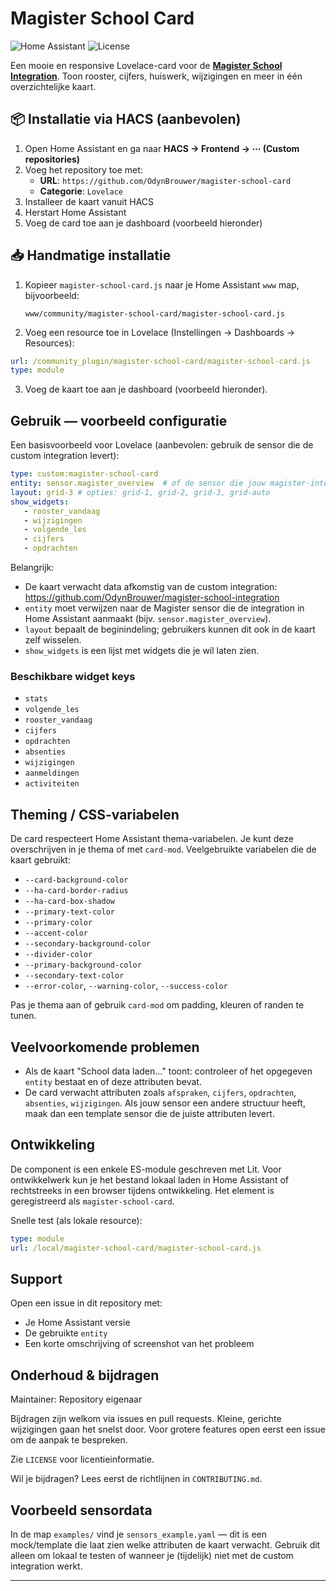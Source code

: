 # Magister School Card

![Home Assistant](https://img.shields.io/badge/Home%20Assistant-2023.8+-blue?logo=home-assistant)
![License](https://img.shields.io/github/license/OdynBrouwer/magister-school-card)

Een mooie en responsive Lovelace-card voor de **[Magister School Integration](https://github.com/OdynBrouwer/magister-school-integration)**. Toon rooster, cijfers, huiswerk, wijzigingen en meer in één overzichtelijke kaart.

## 📦 Installatie via HACS (aanbevolen)

1. Open Home Assistant en ga naar **HACS → Frontend → ⋯ (Custom repositories)**
2. Voeg het repository toe met:
   - **URL**: `https://github.com/OdynBrouwer/magister-school-card`
   - **Categorie**: `Lovelace`
3. Installeer de kaart vanuit HACS
4. Herstart Home Assistant
5. Voeg de card toe aan je dashboard (voorbeeld hieronder)

## 📥 Handmatige installatie

1. Kopieer `magister-school-card.js` naar je Home Assistant `www` map, bijvoorbeeld:

   `www/community/magister-school-card/magister-school-card.js`

2. Voeg een resource toe in Lovelace (Instellingen → Dashboards → Resources):

```yaml
url: /community_plugin/magister-school-card/magister-school-card.js
type: module
```

3. Voeg de kaart toe aan je dashboard (voorbeeld hieronder).

## Gebruik — voorbeeld configuratie

Een basisvoorbeeld voor Lovelace (aanbevolen: gebruik de sensor die de custom integration levert):

```yaml
type: custom:magister-school-card
entity: sensor.magister_overview  # of de sensor die jouw magister-integration aanmaakt
layout: grid-3 # opties: grid-1, grid-2, grid-3, grid-auto
show_widgets:
   - rooster_vandaag
   - wijzigingen
   - volgende_les
   - cijfers
   - opdrachten
```

Belangrijk:
- De kaart verwacht data afkomstig van de custom integration: https://github.com/OdynBrouwer/magister-school-integration
- `entity` moet verwijzen naar de Magister sensor die de integration in Home Assistant aanmaakt (bijv. `sensor.magister_overview`).
- `layout` bepaalt de beginindeling; gebruikers kunnen dit ook in de kaart zelf wisselen.
- `show_widgets` is een lijst met widgets die je wil laten zien.

### Beschikbare widget keys

- `stats`
- `volgende_les`
- `rooster_vandaag`
- `cijfers`
- `opdrachten`
- `absenties`
- `wijzigingen`
- `aanmeldingen`
- `activiteiten`

## Theming / CSS-variabelen

De card respecteert Home Assistant thema-variabelen. Je kunt deze overschrijven in je thema of met `card-mod`. Veelgebruikte variabelen die de kaart gebruikt:

- `--card-background-color`
- `--ha-card-border-radius`
- `--ha-card-box-shadow`
- `--primary-text-color`
- `--primary-color`
- `--accent-color`
- `--secondary-background-color`
- `--divider-color`
- `--primary-background-color`
- `--secondary-text-color`
- `--error-color`, `--warning-color`, `--success-color`

Pas je thema aan of gebruik `card-mod` om padding, kleuren of randen te tunen.

## Veelvoorkomende problemen

- Als de kaart "School data laden..." toont: controleer of het opgegeven `entity` bestaat en of deze attributen bevat.
- De card verwacht attributen zoals `afspraken`, `cijfers`, `opdrachten`, `absenties`, `wijzigingen`. Als jouw sensor een andere structuur heeft, maak dan een template sensor die de juiste attributen levert.

## Ontwikkeling

De component is een enkele ES-module geschreven met Lit. Voor ontwikkelwerk kun je het bestand lokaal laden in Home Assistant of rechtstreeks in een browser tijdens ontwikkeling. Het element is geregistreerd als `magister-school-card`.

Snelle test (als lokale resource):

```yaml
type: module
url: /local/magister-school-card/magister-school-card.js
```

## Support

Open een issue in dit repository met:
- Je Home Assistant versie
- De gebruikte `entity`
- Een korte omschrijving of screenshot van het probleem

## Onderhoud & bijdragen

Maintainer: Repository eigenaar

Bijdragen zijn welkom via issues en pull requests. Kleine, gerichte wijzigingen gaan het snelst door. Voor grotere features open eerst een issue om de aanpak te bespreken.

Zie `LICENSE` voor licentieinformatie.

Wil je bijdragen? Lees eerst de richtlijnen in `CONTRIBUTING.md`.

## Voorbeeld sensordata

In de map `examples/` vind je `sensors_example.yaml` — dit is een mock/template die laat zien welke attributen de kaart verwacht. Gebruik dit alleen om lokaal te testen of wanneer je (tijdelijk) niet met de custom integration werkt.

---
